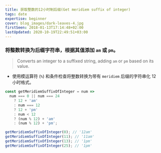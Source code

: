 ```yaml
---
title: 获取整数的12小时制后缀(Get meridiem suffix of integer)
tags: date
expertise: beginner
cover: blog_images/dark-leaves-4.jpg
firstSeen: 2018-01-13T17:14:48+02:00
lastUpdated: 2020-10-19T22:49:51+03:00
---
```


### 将整数转换为后缀字符串，根据其值添加 `am` 或 `pm`。
> Converts an integer to a suffixed string, adding `am` or `pm` based on its value.

- 使用模运算符 (`%`) 和条件检查将整数转换为带有 `meridiem` 后缀的字符串化 12 小时格式。

```js
const getMeridiemSuffixOfInteger = num =>
  num === 0 || num === 24
    ? 12 + 'am'
    : num === 12
    ? 12 + 'pm'
    : num < 12
    ? (num % 12) + 'am'
    : (num % 12) + 'pm';
```

```js
getMeridiemSuffixOfInteger(0); // '12am'
getMeridiemSuffixOfInteger(11); // '11am'
getMeridiemSuffixOfInteger(13); // '1pm'
getMeridiemSuffixOfInteger(25); // '1pm'
```
